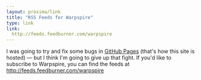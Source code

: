 ```yaml
---
layout: proxima/link
title: "RSS Feeds for Warpspire"
type: link
link:
  http://feeds.feedburner.com/warpspire
---
```


I was going to try and fix some bugs in [GitHub Pages](http://pages.github.com) (that's how this site is hosted) — but I think I'm going to give up that fight. If you'd like to subscribe to Warpspire, you can find the feeds at <http://feeds.feedburner.com/warpspire>